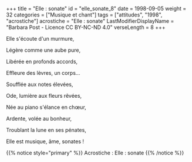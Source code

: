 +++
title = "Elle : sonate"
id = "elle_sonate_8"
date = 1998-09-05
weight = 32
categories = ["Musique et chant"]
tags = ["attitudes", "1998", "acrostiche"]
acrostiche = "Elle : sonate"
LastModifierDisplayName = "Barbara Post - Licence CC BY-NC-ND 4.0"
verseLength = 8
+++

Elle s'écoute d'un murmure,

Légère comme une aube pure,

Libérée en profonds accords,

Effleure des lèvres, un corps...

Soufflée aux notes élevées,

Ode, lumière aux fleurs rêvées,

Née au piano s'élance en chœur,

Ardente, volée au bonheur,

Troublant la lune en ses pénates,

Elle est musique, âme, sonates !

{{% notice style="primary" %}}
Acrostiche : Elle : sonate
{{% /notice %}}
